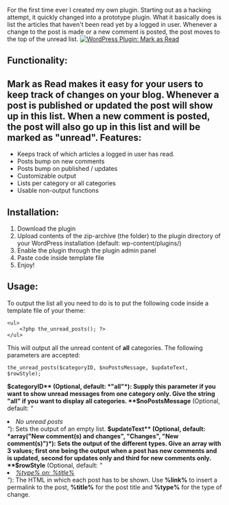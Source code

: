 For the first time ever I created my own plugin. Starting out as a hacking attempt, it quickly changed into a prototype plugin. What it basically does is list the articles that haven't been read yet by a logged in user. Whenever a change to the post is made or a new comment is posted, the post moves to the top of the unread list. [![WordPress Plugin: Mark as Read](/articles/markasread.jpg "WordPress Plugin: Mark as Read")](http://www.gayadesign.com/general/wordpress-plugin-mark-as-read/)<span id="more-395"></span>

Functionality:
--------------

 Mark as Read makes it easy for your users to keep track of changes on your blog. Whenever a post is published or updated the post will show up in this list. When a new comment is posted, the post will also go up in this list and will be marked as "unread". Features:
---------

- Keeps track of which articles a logged in user has read.
- Posts bump on new comments
- Posts bump on published / updates
- Customizable output
- Lists per category or all categories
- Usable non-output functions

Installation:
-------------

1. Download the plugin
2. Upload contents of the zip-archive (the folder) to the plugin directory of your WordPress installation (default: wp-content/plugins/)
3. Enable the plugin through the plugin admin panel
4. Paste code inside template file
5. Enjoy!

Usage:
------

 To output the list all you need to do is to put the following code inside a template file of your theme: 
```clike
<ul>
    <?php the_unread_posts(); ?>
</ul>
```
 This will output all the unread content of **all** categories. The following parameters are accepted: 
```clike
the_unread_posts($categoryID, $noPostsMessage, $updateText, $rowStyle);
```
 **$categoryID** (Optional, default: *"all"*): Supply this parameter if you want to show unread messages from one category only. Give the string "all" if you want to display all categories. **$noPostsMessage** (Optional, default: *"<li>No unread posts</li>"*): Sets the output of an empty list. **$updateText** (Optional, default: *array("New comment(s) and changes", "Changes", "New comment(s)")*): Sets the output of the different types. Give an array with 3 values; first one being the output when a post has new comments and is updated, second for updates only and third for new comments only. **$rowStyle** (Optional, default: *"<li><a href='%link%'>%type% on: %title%</a></li>"*): The HTML in which each post has to be shown. Use **%link%** to insert a permalink to the post, **%title%** for the post title and **%type%** for the type of change.
